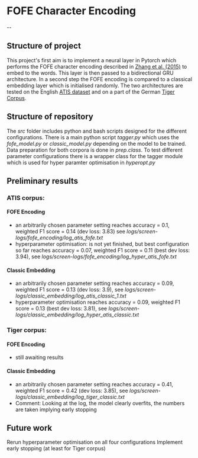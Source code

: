 # FOFE Character Encoding
--
## Structure of project

This project's first aim is to implement a neural layer in Pytorch which performs the FOFE character encoding described in [Zhang et al. (2015)](http://www.aclweb.org/anthology/P15-2081) to embed to the words. This layer is then passed to a bidirectional GRU architecture.
In a second step the FOFE encoding is compared to a classical embedding layer which is initialised randomly. 
The two architectures are tested on the English [ATIS dataset](https://github.com/Microsoft/CNTK/tree/master/Examples/LanguageUnderstanding/ATIS/Data) and on a part of the German [Tiger Corpus](http://www.ims.uni-stuttgart.de/forschung/ressourcen/korpora/TIGERCorpus/download/start.html).

## Structure of repository
The *src* folder includes python and bash scripts designed for the different configurations. There is a main python script *tagger.py* which uses the *fofe_model.py* or *classic_model.py* depending on the model to be trained. Data preparation for both corpora is done in *prep.class*.
To test different parameter configurations there is a wrapper class for the tagger module which is used for hyper paramter optimisation in *hyperopt.py*

## Preliminary results

### ATIS corpus:
  #### FOFE Encoding
  - an arbitrarily chosen parameter setting reaches accuracy = 0.1, weighted F1 score = 0.14 (dev loss: 3.83) see *logs/screen-logs/fofe_encoding/log_atis_fofe.txt*
  - hyperparameter optimisation: is not yet finished, but best configuration so far reaches accuracy = 0.07, weighted F1 score = 0.11 (best dev loss: 3.94), see *logs/screen-logs/fofe_encoding/log_hyper_atis_fofe.txt*
  #### Classic Embedding
  - an arbitrarily chosen parameter setting reaches accuracy = 0.09, weighted F1 score = 0.13 (dev loss: 3.9), see *logs/screen-logs/classic_embedding/log_atis_classic_1.txt*
  - hyperparameter optimisation reaches accuracy = 0.09, weighted F1 score = 0.13 (best dev loss: 3.81), see *logs/screen-logs/classic_embedding/log_hyper_atis_classic.txt*

### Tiger corpus:
  #### FOFE Encoding
  - still awaiting results
  #### Classic Embedding
  - an arbitrarily chosen parameter setting reaches accuracy = 0.41, weighted F1 score = 0.42 (dev loss: 3.85), see *logs/screen-logs/classic_embedding/log_tiger_classic.txt* 
  - Comment: Looking at the log, the model clearly overfits, the numbers are taken implying early stopping
  
## Future work
Rerun hyperparameter optimisation on all four configurations
Implement early stopping (at least for Tiger corpus)
  
